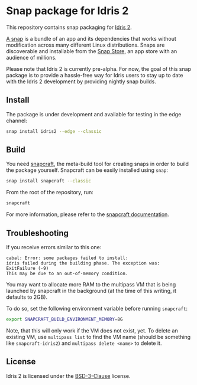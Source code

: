 # Snap package for Idris 2

This repository contains snap packaging for [Idris 2](https://github.com/edwinb/idris2).

[A snap](https://snapcraft.io/docs/getting-started) is a bundle of an app and its dependencies that works without
modification across many different Linux distributions. Snaps are discoverable and installable from the
[Snap Store](https://snapcraft.io/store), an app store with an audience of millions.

Please note that Idris 2 is currently pre-alpha. For now, the goal of this snap package is to provide a hassle-free way
for Idris users to stay up to date with the Idris 2 development by providing nightly snap builds.

## Install

The package is under development and available for testing in the edge channel:

```bash
snap install idris2 --edge --classic
```

## Build

You need [snapcraft](https://snapcraft.io/docs/snapcraft-overview), the meta-build tool for creating snaps in order to
build the package yourself. Snapcraft can be easily installed using `snap`:

```bash
snap install snapcraft --classic
```

From the root of the repository, run:

```bash
snapcraft
```

For more information, please refer to the [snapcraft documentation](https://snapcraft.io/docs/snapcraft-overview).

## Troubleshooting

If you receive errors similar to this one:

```
cabal: Error: some packages failed to install:
idris failed during the building phase. The exception was:
ExitFailure (-9)
This may be due to an out-of-memory condition.
```

You may want to allocate more RAM to the multipass VM that is being
launched by snapcraft in the background (at the time of this writing, it defaults to 2GB).

To do so, set the following environment variable before running `snapcraft`:

```bash
export SNAPCRAFT_BUILD_ENVIRONMENT_MEMORY=8G
```

Note, that this will only work if the VM does not exist, yet. To delete an existing VM,
use `multipass list` to find the VM name (should be something like `snapcraft-idris2`)
and `multipass delete <name>` to delete it.

## License

Idris 2 is licensed under the [BSD-3-Clause](https://github.com/idris-lang/Idris2/blob/main/LICENSE) license.
